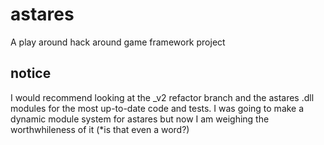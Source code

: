 # astares
A play around hack around game framework project

## notice
I would recommend looking at the _v2 refactor branch and the astares .dll modules for the most up-to-date code and tests. I was going to make a dynamic module system for astares but now I am weighing the worthwhileness of it (*is that even a word?)
